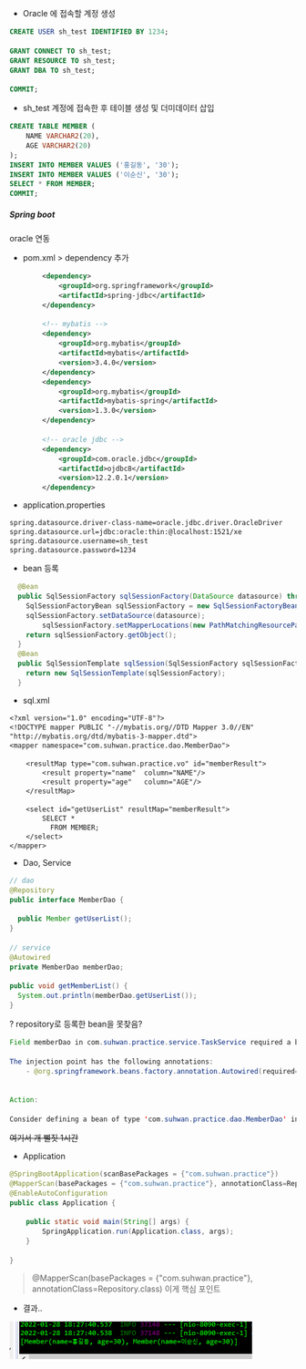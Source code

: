 

* Oracle 에 접속할 계정 생성

```sql
CREATE USER sh_test IDENTIFIED BY 1234;

GRANT CONNECT TO sh_test;
GRANT RESOURCE TO sh_test;
GRANT DBA TO sh_test;

COMMIT;
```



* sh_test 계정에 접속한 후 테이블 생성 및 더미데이터 삽입

```sql
CREATE TABLE MEMBER (
    NAME VARCHAR2(20),
    AGE VARCHAR2(20)
);
INSERT INTO MEMBER VALUES ('홍길동', '30');
INSERT INTO MEMBER VALUES ('이순신', '30');
SELECT * FROM MEMBER;
COMMIT;
```



##### Spring boot

oracle 연동



* pom.xml  > dependency 추가

```xml
		<dependency>
			<groupId>org.springframework</groupId>
			<artifactId>spring-jdbc</artifactId>
		</dependency>

		<!-- mybatis -->
		<dependency>
			<groupId>org.mybatis</groupId>
			<artifactId>mybatis</artifactId>
			<version>3.4.0</version>
		</dependency>
		<dependency>
			<groupId>org.mybatis</groupId>
			<artifactId>mybatis-spring</artifactId>
			<version>1.3.0</version>
		</dependency>

		<!-- oracle jdbc -->
		<dependency>
			<groupId>com.oracle.jdbc</groupId>
			<artifactId>ojdbc8</artifactId>
			<version>12.2.0.1</version>
		</dependency>
```



* application.properties

```properties
spring.datasource.driver-class-name=oracle.jdbc.driver.OracleDriver
spring.datasource.url=jdbc:oracle:thin:@localhost:1521/xe
spring.datasource.username=sh_test
spring.datasource.password=1234
```



* bean 등록

```java
  @Bean
  public SqlSessionFactory sqlSessionFactory(DataSource datasource) throws Exception {
    SqlSessionFactoryBean sqlSessionFactory = new SqlSessionFactoryBean();
    sqlSessionFactory.setDataSource(datasource);
        sqlSessionFactory.setMapperLocations(new PathMatchingResourcePatternResolver().getResources("classpath*:sql/*.xml"));
    return sqlSessionFactory.getObject();
  }
  @Bean
  public SqlSessionTemplate sqlSession(SqlSessionFactory sqlSessionFactory) {
    return new SqlSessionTemplate(sqlSessionFactory);
  }
```



* sql.xml

```xml-dtd
<?xml version="1.0" encoding="UTF-8"?>
<!DOCTYPE mapper PUBLIC "-//mybatis.org//DTD Mapper 3.0//EN" "http://mybatis.org/dtd/mybatis-3-mapper.dtd">
<mapper namespace="com.suhwan.practice.dao.MemberDao">

	<resultMap type="com.suhwan.practice.vo" id="memberResult">
		<result property="name"  column="NAME"/>
		<result property="age"   column="AGE"/>
	</resultMap>

	<select	id="getUserList" resultMap="memberResult">
		SELECT *
		  FROM MEMBER;
	</select>
</mapper>
```



* Dao, Service

```java
// dao
@Repository
public interface MemberDao {

  public Member getUserList();
}

// service
@Autowired
private MemberDao memberDao;

public void getMemberList() {
  System.out.println(memberDao.getUserList());
}
```



? repository로 등록한  bean을 못찾음?

```java
Field memberDao in com.suhwan.practice.service.TaskService required a bean of type 'com.suhwan.practice.dao.MemberDao' that could not be found.

The injection point has the following annotations:
	- @org.springframework.beans.factory.annotation.Autowired(required=true)


Action:

Consider defining a bean of type 'com.suhwan.practice.dao.MemberDao' in your configuration.
```



~~여기서 개 뻘짓 1시간~~

* Application

```java
@SpringBootApplication(scanBasePackages = {"com.suhwan.practice"})
@MapperScan(basePackages = {"com.suhwan.practice"}, annotationClass=Repository.class)
@EnableAutoConfiguration
public class Application {

	public static void main(String[] args) {
		SpringApplication.run(Application.class, args);
	}

}
```

> @MapperScan(basePackages = {"com.suhwan.practice"}, annotationClass=Repository.class) 이게 핵심 포인트



* 결과..

![result](..\image\2022-01-28\result.PNG)